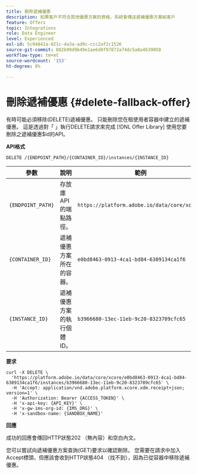 ```yaml
---
title: 刪除遞補優惠
description: 如果客戶不符合其他優惠方案的資格，系統會傳送遞補優惠方案給客戶
feature: Offers
topic: Integrations
role: Data Engineer
level: Experienced
exl-id: 5c94842a-021c-4a3a-ad9c-ccc2af2c1526
source-git-commit: 882b99d9b49e1ae6d0f97872a74dc5a8a4639050
workflow-type: tm+mt
source-wordcount: '153'
ht-degree: 8%

---
```


# 刪除遞補優惠 {#delete-fallback-offer}

有時可能必須移除(DELETE)遞補優惠。 只能刪除您在租使用者容器中建立的遞補優惠。 這是透過對「 」執行DELETE請求來完成 [!DNL Offer Library] 使用您要刪除之遞補優惠$id的API。

**API格式**

```http
DELETE /{ENDPOINT_PATH}/{CONTAINER_ID}/instances/{INSTANCE_ID}
```

| 參數 | 說明 | 範例 |
| --------- | ----------- | ------- |
| `{ENDPOINT_PATH}` | 存放庫API的端點路徑。 | `https://platform.adobe.io/data/core/xcore/` |
| `{CONTAINER_ID}` | 遞補優惠方案所在的容器。 | `e0bd8463-0913-4ca1-bd84-6309134ca1f6` |
| `{INSTANCE_ID}` | 遞補優惠方案的執行個體ID。 | `b3966680-13ec-11eb-9c20-8323709cfc65` |

**要求**

```shell
curl -X DELETE \
  'https://platform.adobe.io/data/core/xcore/e0bd8463-0913-4ca1-bd84-6309134ca1f6/instances/b3966680-13ec-11eb-9c20-8323709cfc65' \
  -H 'Accept: application/vnd.adobe.platform.xcore.xdm.receipt+json; version=1' \
  -H 'Authorization: Bearer {ACCESS_TOKEN}' \
  -H 'x-api-key: {API_KEY}' \
  -H 'x-gw-ims-org-id: {IMS_ORG}' \
  -H 'x-sandbox-name: {SANDBOX_NAME}'
```

**回應**

成功的回應會傳回HTTP狀態202 （無內容）和空白內文。

您可以嘗試向遞補優惠方案查詢(GET)要求以確認刪除。 您需要在請求中加入Accept標頭，但應該會收到HTTP狀態404 （找不到），因為已從容器中移除遞補優惠。
